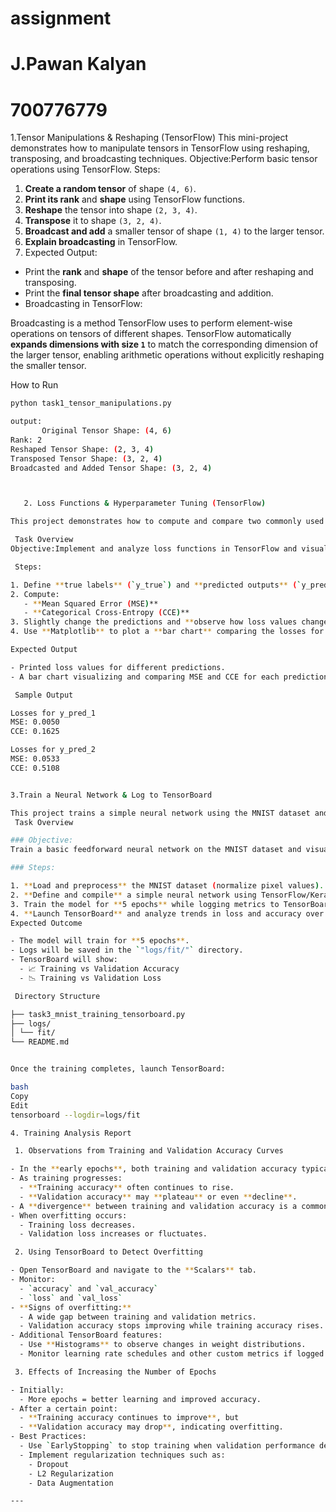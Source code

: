 # assignment
# J.Pawan Kalyan
# 700776779
1.Tensor Manipulations & Reshaping (TensorFlow)
This mini-project demonstrates how to manipulate tensors in TensorFlow using reshaping, transposing, and broadcasting techniques.
Objective:Perform basic tensor operations using TensorFlow.
Steps:

1. **Create a random tensor** of shape `(4, 6)`.
2. **Print its rank** and **shape** using TensorFlow functions.
3. **Reshape** the tensor into shape `(2, 3, 4)`.
4. **Transpose** it to shape `(3, 2, 4)`.
5. **Broadcast and add** a smaller tensor of shape `(1, 4)` to the larger tensor.
6. **Explain broadcasting** in TensorFlow.
7.
   Expected Output:

- Print the **rank** and **shape** of the tensor before and after reshaping and transposing.
- Print the **final tensor shape** after broadcasting and addition.
-
  Broadcasting in TensorFlow:

Broadcasting is a method TensorFlow uses to perform element-wise operations on tensors of different shapes. TensorFlow automatically **expands dimensions with size `1`** to match the corresponding dimension of the larger tensor, enabling arithmetic operations without explicitly reshaping the smaller tensor.

 How to Run

```bash
python task1_tensor_manipulations.py

output:
       Original Tensor Shape: (4, 6)
Rank: 2
Reshaped Tensor Shape: (2, 3, 4)
Transposed Tensor Shape: (3, 2, 4)
Broadcasted and Added Tensor Shape: (3, 2, 4)



   2. Loss Functions & Hyperparameter Tuning (TensorFlow)

This project demonstrates how to compute and compare two commonly used loss functions in machine learning — Mean Squared Error (MSE) and Categorical Cross-Entropy (CCE). It also shows how slight changes in model predictions affect these loss values.

 Task Overview
Objective:Implement and analyze loss functions in TensorFlow and visualize their behavior using Matplotlib.

 Steps:

1. Define **true labels** (`y_true`) and **predicted outputs** (`y_pred`).
2. Compute:
   - **Mean Squared Error (MSE)**
   - **Categorical Cross-Entropy (CCE)**
3. Slightly change the predictions and **observe how loss values change**.
4. Use **Matplotlib** to plot a **bar chart** comparing the losses for different prediction sets.

Expected Output

- Printed loss values for different predictions.
- A bar chart visualizing and comparing MSE and CCE for each prediction.

 Sample Output

Losses for y_pred_1
MSE: 0.0050
CCE: 0.1625

Losses for y_pred_2
MSE: 0.0533
CCE: 0.5108


3.Train a Neural Network & Log to TensorBoard

This project trains a simple neural network using the MNIST dataset and logs training metrics to TensorBoard for interactive visualization.
 Task Overview

### Objective:
Train a basic feedforward neural network on the MNIST dataset and visualize its performance using **TensorBoard**.

### Steps:

1. **Load and preprocess** the MNIST dataset (normalize pixel values).
2. **Define and compile** a simple neural network using TensorFlow/Keras.
3. Train the model for **5 epochs** while logging metrics to TensorBoard.
4. **Launch TensorBoard** and analyze trends in loss and accuracy over epochs.
Expected Outcome

- The model will train for **5 epochs**.
- Logs will be saved in the `"logs/fit/"` directory.
- TensorBoard will show:
  - 📈 Training vs Validation Accuracy
  - 📉 Training vs Validation Loss

 Directory Structure

├── task3_mnist_training_tensorboard.py
├── logs/
│ └── fit/
└── README.md


Once the training completes, launch TensorBoard:

bash
Copy
Edit
tensorboard --logdir=logs/fit

4. Training Analysis Report

 1. Observations from Training and Validation Accuracy Curves

- In the **early epochs**, both training and validation accuracy typically increase.
- As training progresses:
  - **Training accuracy** often continues to rise.
  - **Validation accuracy** may **plateau** or even **decline**.
- A **divergence** between training and validation accuracy is a common sign of **overfitting**.
- When overfitting occurs:
  - Training loss decreases.
  - Validation loss increases or fluctuates.

 2. Using TensorBoard to Detect Overfitting

- Open TensorBoard and navigate to the **Scalars** tab.
- Monitor:
  - `accuracy` and `val_accuracy`
  - `loss` and `val_loss`
- **Signs of overfitting:**
  - A wide gap between training and validation metrics.
  - Validation accuracy stops improving while training accuracy rises.
- Additional TensorBoard features:
  - Use **Histograms** to observe changes in weight distributions.
  - Monitor learning rate schedules and other custom metrics if logged.

 3. Effects of Increasing the Number of Epochs

- Initially:
  - More epochs = better learning and improved accuracy.
- After a certain point:
  - **Training accuracy continues to improve**, but
  - **Validation accuracy may drop**, indicating overfitting.
- Best Practices:
  - Use `EarlyStopping` to stop training when validation performance degrades.
  - Implement regularization techniques such as:
    - Dropout
    - L2 Regularization
    - Data Augmentation

---




